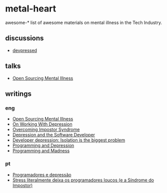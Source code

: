 metal-heart
===
awesome-* list of awesome materials on mental illness in the Tech Industry.

discussions
---
 - [devpressed](http://devpressed.com/)


talks
---
 - [Open Sourcing Mental Illness](https://www.youtube.com/watch?v=_bn5y4n46IE)

writings
---

### eng
 - [Open Sourcing Mental Illness](http://funkatron.com/posts/open-sourcing-mental-illness.html)
 - [On Working With Depression](https://medium.com/@miksago/on-working-with-depression-570cb534edc8)
 - [Overcoming Impostor Syndrome](https://medium.com/@aliciatweet/overcoming-impostor-syndrome-bdae04e46ec5)
 - [Depression and the Software Developer](http://sd.jtimothyking.com/2009/04/17/depression-and-the-software-developer/)
 - [Developer depression: Isolation is the biggest problem](http://thenextweb.com/insider/2012/10/20/are-developers-depressed/)
 - [Programming and Depression ](http://www.robsheldon.com/pages/depression-programming/)
 - [Programming and Madness ](http://scripting.com/davenet/stories/ProgrammingandMadness.html)

### pt
 - [Programadores e depressão](https://medium.com/brasil/programadores-e-depressao-30043d2972b5)
 - [Stress literalmente deixa os programadores loucos (e a Síndrome do Impostor)](https://www.linkedin.com/pulse/20140911044818-57651957-stress-literalmente-deixa-os-programadores-loucos-e-a-s%C3%ADndrome-do-impostor)

